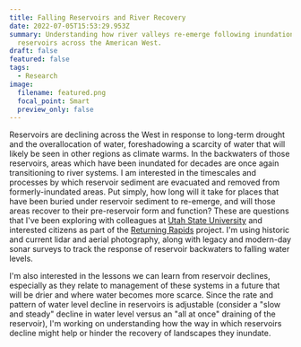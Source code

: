 ```yaml
---
title: Falling Reservoirs and River Recovery
date: 2022-07-05T15:53:29.953Z
summary: Understanding how river valleys re-emerge following inundation by
  reservoirs across the American West.
draft: false
featured: false
tags:
  - Research
image:
  filename: featured.png
  focal_point: Smart
  preview_only: false
---
```

Reservoirs are declining across the West in response to long-term drought and the overallocation of water, foreshadowing a scarcity of water that will likely be seen in other regions as climate warms. In the backwaters of those reservoirs, areas which have been inundated for decades are once again transitioning to river systems. I am interested in the timescales and processes by which reservoir sediment are evacuated and removed from formerly-inundated areas. Put simply, how long will it take for places that have been buried under reservoir sediment to re-emerge, and will those areas recover to their pre-reservoir form and function? These are questions that I've been exploring with colleagues at [Utah State University](https://qcnr.usu.edu/coloradoriver/index) and interested citizens as part of the [Returning Rapids](https://www.returningrapids.com/) project. I'm using historic and current lidar and aerial photography, along with legacy and modern-day sonar surveys to track the response of reservoir backwaters to falling water levels. 

I'm also interested in the lessons we can learn from reservoir declines, especially as they relate to management of these systems in a future that will be drier and where water becomes more scarce. Since the rate and pattern of water level decline in reservoirs is adjustable (consider a "slow and steady" decline in water level versus an "all at once" draining of the reservoir), I'm working on understanding how the way in which reservoirs decline might help or hinder the recovery of landscapes they inundate.